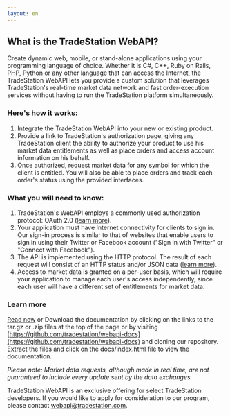 ```yaml
---
layout: en
---
```


## What is the TradeStation WebAPI?

Create dynamic web, mobile, or stand-alone applications using your programming language of choice. Whether it is C#, C++, Ruby on Rails, PHP, Python or any other language that can access the Internet, the TradeStation WebAPI lets you provide a custom solution that leverages TradeStation's real-time market data network and fast order-execution services without having to run the TradeStation platform simultaneously.

### Here's how it works:

1. Integrate the TradeStation WebAPI into your new or existing product.
2. Provide a link to TradeStation's authorization page, giving any TradeStation client the ability to authorize your product to use his market data entitlements as well as place orders and access account information on his behalf.
3. Once authorized, request market data for any symbol for which the client is entitled. You will also be able to place orders and track each order's status using the provided interfaces.

### What you will need to know:

1. TradeStation's WebAPI employs a commonly used authorization protocol: OAuth 2.0 ([learn more](http://en.wikipedia.org/wiki/OAuth)).
2. Your application must have Internet connectivity for clients to sign in. Our sign-in process is similar to that of websites that enable users to sign in using their Twitter or Facebook account ("Sign in with Twitter" or "Connect with Facebook").
3. The API is implemented using the HTTP protocol. The result of each request will consist of an HTTP status and/or JSON data ([learn more](http://en.wikipedia.org/wiki/JSON)).
4. Access to market data is granted on a per-user basis, which will require your application to manage each user's access independently, since each user will have a different set of entitlements for market data.

### Learn more

[Read now](en/docs/overview) or Download the documentation by clicking on the links to the tar.gz or .zip files at the top of the page or by visiting [https://github.com/tradestation/webapi-docs](https://github.com/tradestation/webapi-docs) and cloning our repository. Extract the files and click on the docs/index.html file to view the documentation.

*Please note: Market data requests, although made in real time, are not guaranteed to include every update sent by the data exchanges.*

TradeStation WebAPI is an exclusive offering for select TradeStation developers. If you would like to apply for consideration to our program, please contact [webapi@tradestation.com](mailto:webapi@tradestation.com).
